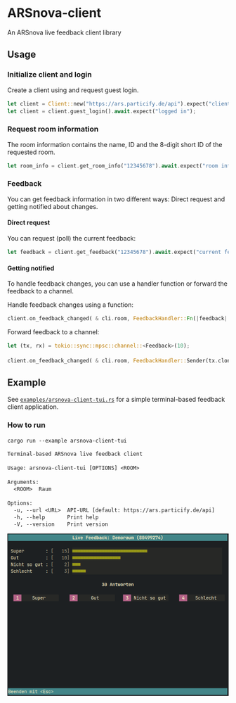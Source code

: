 # ARSnova-client

An ARSnova live feedback client library

## Usage

### Initialize client and login

Create a client using and request guest login.

```rust
let client = Client::new("https://ars.particify.de/api").expect("client created");
let client = client.guest_login().await.expect("logged in");
```

### Request room information

The room information contains the name, ID and the 8-digit short ID of the requested room.

```rust
let room_info = client.get_room_info("12345678").await.expect("room information");
```

### Feedback

You can get feedback information in two different ways: Direct request and getting notified about changes.

#### Direct request

You can request (poll) the current feedback:

```rust
let feedback = client.get_feedback("12345678").await.expect("current feedback");
```

#### Getting notified

To handle feedback changes, you can use a handler function or forward the feedback to a channel.

Handle feedback changes using a function:

```rust
client.on_feedback_changed( & cli.room, FeedbackHandler::Fn(|feedback| {/*...*/})).await;
```

Forward feedback to a channel:

```rust
let (tx, rx) = tokio::sync::mpsc::channel::<Feedback>(10);

client.on_feedback_changed( & cli.room, FeedbackHandler::Sender(tx.clone())).await;
```

## Example

See [`examples/arsnova-client-tui.rs`](examples/arsnova-client-tui.rs) for a simple terminal-based feedback client
application.

### How to run

```shell
cargo run --example arsnova-client-tui
```

```
Terminal-based ARSnova live feedback client

Usage: arsnova-client-tui [OPTIONS] <ROOM>

Arguments:
  <ROOM>  Raum

Options:
  -u, --url <URL>  API-URL [default: https://ars.particify.de/api]
  -h, --help       Print help
  -V, --version    Print version
```

![arsnova-client-tui](examples/arsnova-client.gif)